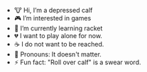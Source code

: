- 🐮 Hi, I’m a depressed calf
- 🎮 I’m interested in games
- 🎾 I’m currently learning racket
- 💔 I want to play alone for now.
- ☕ I do not want to be reached.
- 🌈 Pronouns: It doesn't matter.
- ⚡ Fun fact: "Roll over calf" is a swear word.

<!---
depressed-calf/depressed-calf is a ✨ special ✨ repository because its `README.md` (this file) appears on your GitHub profile.
You can click the Preview link to take a look at your changes.
--->
